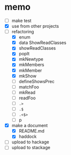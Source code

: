 memo
====

* [ ] make test
* [x] use from other projects
* [ ] refactoring
	+ [x] enum
	+ [x] data ShowReadClasses
	+ [x] showReadClasses
	+ [x] popIt
	+ [x] mkNewtype
	+ [x] mkMembers
	+ [x] mkMember
	+ [x] mkShow
	+ [ ] defineShowsPrec
	+ [ ] matchFoo
	+ [ ] mkRead
	+ [ ] readFoo
	+ [ ] `.>`
	+ [ ] `.$`
	+ [ ] `.<$>`
	+ [ ] p
* [x] make a document
	+ [x] README.md
	+ [x] haddock
* [ ] upload to hackage
* [ ] upload to stackage
